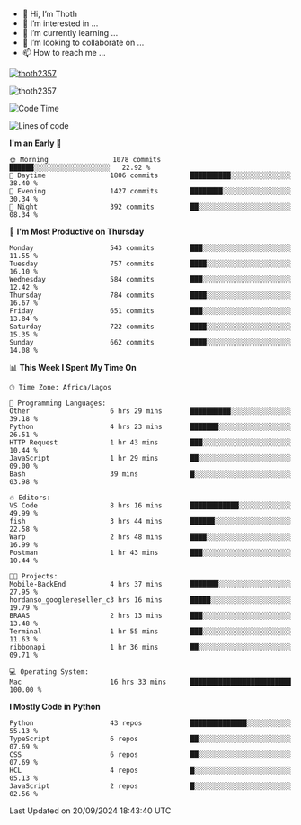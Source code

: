 <!---
thoth2357/thoth2357 is a ✨ special ✨ repository because its `README.md` (this file) appears on your GitHub profile.
You can click the Preview link to take a look at your changes.
--->

- 👋 Hi, I’m Thoth
- 👀 I’m interested in ...
- 🌱 I’m currently learning ...
- 💞️ I’m looking to collaborate on ...
- 📫 How to reach me ...


<p align="left"> <a href="https://github.com/ryo-ma/github-profile-trophy"><img src="https://github-profile-trophy.vercel.app/?username=thoth2357&theme=gruvbox&no-bg=true&no-frame=false&title=MultiLanguage,Commits,Repositories,Stars,Followers,PullRequest,Reviews,Issues" alt="thoth2357" /></a> </p>

<p align="left"> <img src="https://komarev.com/ghpvc/?username=thoth2357&label=Profile%20views&color=0e75b6&style=flat" alt="thoth2357" /> </p>

<!--START_SECTION:waka-->
![Code Time](http://img.shields.io/badge/Code%20Time-3%2C297%20hrs%2020%20mins-blue)

![Lines of code](https://img.shields.io/badge/From%20Hello%20World%20I%27ve%20Written-30.7%20million%20lines%20of%20code-blue)

**I'm an Early 🐤** 

```text
🌞 Morning                1078 commits        ██████░░░░░░░░░░░░░░░░░░░   22.92 % 
🌆 Daytime                1806 commits        ██████████░░░░░░░░░░░░░░░   38.40 % 
🌃 Evening                1427 commits        ████████░░░░░░░░░░░░░░░░░   30.34 % 
🌙 Night                  392 commits         ██░░░░░░░░░░░░░░░░░░░░░░░   08.34 % 
```
📅 **I'm Most Productive on Thursday** 

```text
Monday                   543 commits         ███░░░░░░░░░░░░░░░░░░░░░░   11.55 % 
Tuesday                  757 commits         ████░░░░░░░░░░░░░░░░░░░░░   16.10 % 
Wednesday                584 commits         ███░░░░░░░░░░░░░░░░░░░░░░   12.42 % 
Thursday                 784 commits         ████░░░░░░░░░░░░░░░░░░░░░   16.67 % 
Friday                   651 commits         ███░░░░░░░░░░░░░░░░░░░░░░   13.84 % 
Saturday                 722 commits         ████░░░░░░░░░░░░░░░░░░░░░   15.35 % 
Sunday                   662 commits         ████░░░░░░░░░░░░░░░░░░░░░   14.08 % 
```


📊 **This Week I Spent My Time On** 

```text
🕑︎ Time Zone: Africa/Lagos

💬 Programming Languages: 
Other                    6 hrs 29 mins       ██████████░░░░░░░░░░░░░░░   39.18 % 
Python                   4 hrs 23 mins       ███████░░░░░░░░░░░░░░░░░░   26.51 % 
HTTP Request             1 hr 43 mins        ███░░░░░░░░░░░░░░░░░░░░░░   10.44 % 
JavaScript               1 hr 29 mins        ██░░░░░░░░░░░░░░░░░░░░░░░   09.00 % 
Bash                     39 mins             █░░░░░░░░░░░░░░░░░░░░░░░░   03.98 % 

🔥 Editors: 
VS Code                  8 hrs 16 mins       ████████████░░░░░░░░░░░░░   49.99 % 
fish                     3 hrs 44 mins       ██████░░░░░░░░░░░░░░░░░░░   22.58 % 
Warp                     2 hrs 48 mins       ████░░░░░░░░░░░░░░░░░░░░░   16.99 % 
Postman                  1 hr 43 mins        ███░░░░░░░░░░░░░░░░░░░░░░   10.44 % 

🐱‍💻 Projects: 
Mobile-BackEnd           4 hrs 37 mins       ███████░░░░░░░░░░░░░░░░░░   27.95 % 
hordanso_googlereseller_c3 hrs 16 mins       █████░░░░░░░░░░░░░░░░░░░░   19.79 % 
BRAAS                    2 hrs 13 mins       ███░░░░░░░░░░░░░░░░░░░░░░   13.48 % 
Terminal                 1 hr 55 mins        ███░░░░░░░░░░░░░░░░░░░░░░   11.63 % 
ribbonapi                1 hr 36 mins        ██░░░░░░░░░░░░░░░░░░░░░░░   09.71 % 

💻 Operating System: 
Mac                      16 hrs 33 mins      █████████████████████████   100.00 % 
```

**I Mostly Code in Python** 

```text
Python                   43 repos            ██████████████░░░░░░░░░░░   55.13 % 
TypeScript               6 repos             ██░░░░░░░░░░░░░░░░░░░░░░░   07.69 % 
CSS                      6 repos             ██░░░░░░░░░░░░░░░░░░░░░░░   07.69 % 
HCL                      4 repos             █░░░░░░░░░░░░░░░░░░░░░░░░   05.13 % 
JavaScript               2 repos             █░░░░░░░░░░░░░░░░░░░░░░░░   02.56 % 
```




 Last Updated on 20/09/2024 18:43:40 UTC
<!--END_SECTION:waka-->
<!--![](http://github-profile-summary-cards.vercel.app/api/cards/profile-details?username=thoth2357&theme=2077)

![](http://github-profile-summary-cards.vercel.app/api/cards/stats?username=thoth2357&theme=2077)![](http://github-profile-summary-cards.vercel.app/api/cards/productive-time?username=thoth2357&theme=2077&utcOffset=8) -->

